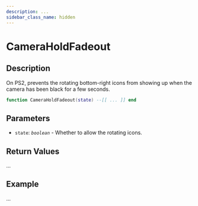 ```yaml
---
description: ...
sidebar_class_name: hidden
---
```


# CameraHoldFadeout

## Description

On PS2, prevents the rotating bottom-right icons from showing up when the camera has been black for a few seconds.

```lua
function CameraHoldFadeout(state) --[[ ... ]] end
```

## Parameters

- `state`: _`boolean`_ - Whether to allow the rotating icons.

## Return Values

...

## Example

...

